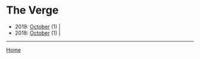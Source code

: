 # The Verge

  * 2019: 
      [October](./the-verge-2019-10.md) (1) | 
  * 2018: 
      [October](./the-verge-2018-10.md) (1) | 

----

[Home](../)
